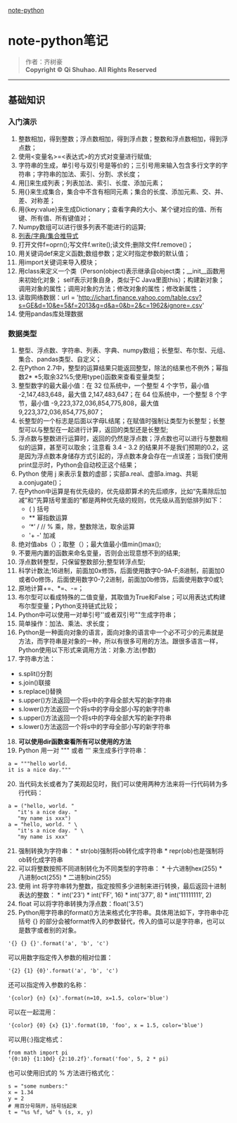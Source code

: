 [note-python](https://github.com/lijin-thu/notes-python)
# note-python笔记
 > 作者：齐树豪<br>
 > **Copyright © Qi Shuhao. All Rights Reserved**
 ---
 ## 基础知识
 ### 入门演示
 1. 整数相加，得到整数；浮点数相加，得到浮点数；整数和浮点数相加，得到浮点数；
 2. 使用<变量名>=<表达式>的方式对变量进行赋值;
 3. 字符串的生成，单引号与双引号是等价的；三引号用来输入包含多行文字的字符串；字符串的加法、索引、分割、求长度；
 4. 用[]来生成列表；列表加法、索引、长度、添加元素；
 5. 用{}来生成集合，集合中不含有相同元素；集合的长度、添加元素、交、并、差、对称差；
 6. 用{key:value}来生成Dictionary；查看字典的大小、某个键对应的值、所有键、所有值、所有键值对；
 7. Numpy数组可以进行很多列表不能进行的运算;
 8. [列表/字典/集合推导式](https://www.cnblogs.com/tkqasn/p/5977653.html)
 9. 打开文件f=oprn();写文件f.write();读文件;删除文件f.remove()；
 10. 用关键词def来定义函数;数组参数；定义时指定参数的默认值；
 11. 用import关键词来导入模块；
 12. 用class来定义一个类（Person(object)表示继承自object类；__init__函数用来初始化对象； self表示对象自身，类似于C Java里面this）；构建新对象；调用对象的属性；调用对象的方法；修改对象的属性；修改新属性；
 13. 读取网络数据：url = 'http://ichart.finance.yahoo.com/table.csv?s=GE&d=10&e=5&f=2013&g=d&a=0&b=2&c=1962&ignore=.csv'
 14. 使用pandas库处理数据
 ### 数据类型
 1. 整型、浮点数、字符串、列表、字典、numpy数组；长整型、布尔型、元组、集合、pandas类型、自定义；
 2. 在Python 2.7中，整型的运算结果只能返回整型，除法的结果也不例外；幂指数2* *5;取余32%5;使用type()函数来查看变量类型；
 3. 整型数字的最大最小值：在 32 位系统中，一个整型 4 个字节，最小值 -2,147,483,648，最大值 2,147,483,647；在 64 位系统中，一个整型 8 个字节，最小值 -9,223,372,036,854,775,808，最大值 9,223,372,036,854,775,807；
 4. 长整型的一个标志是后面以字母L结尾；在赋值时强制让类型为长整型；长整型可以与整型在一起进行计算，返回的类型还是长整型;
 5. 浮点数与整数进行运算时，返回的仍然是浮点数；浮点数也可以进行与整数相似的运算，甚至可以取余；注意看 3.4 - 3.2 的结果并不是我们预期的0.2，这是因为浮点数本身储存方式引起的，浮点数本身会存在一点误差；当我们使用print显示时，Python会自动校正这个结果；
 6. Python 使用 j 来表示复数的虚部；实部a.real、虚部a.imag、共轭a.conjugate()；
 7. 在Python中运算是有优先级的，优先级即算术的先后顺序，比如“先乘除后加减”和“先算括号里面的”都是两种优先级的规则，优先级从高到低排列如下：
    - ( ) 括号
    - ** 幂指数运算
    - ‘*’ / // % 乘，除，整数除法，取余运算
    - '+ -' 加减
 8. 绝对值abs（）；取整（）；最大值最小值min()max();
 9. 不要用内置的函数来命名变量，否则会出现意想不到的结果;
 10. 浮点数转整型，只保留整数部分;整型转浮点型;
 11. 科学计数法;16进制，前面加0x修饰，后面使用数字0-9A-F;8进制，前面加0或者0o修饰，后面使用数字0-7;2进制，前面加0b修饰，后面使用数字0或1;
 12. 原地计算+=、*=、-=；
 13. 布尔型可以看成特殊的二值变量，其取值为True和False；可以用表达式构建布尔型变量；Python支持链式比较；
 14. Python中可以使用一对单引号''或者双引号""生成字符串；
 15. 简单操作：加法、乘法、求长度；
 16. Python是一种面向对象的语言，面向对象的语言中一个必不可少的元素就是方法，而字符串是对象的一种，所以有很多可用的方法。跟很多语言一样，Python使用以下形式来调用方法：对象.方法(参数)
 17. 字符串方法：
 * s.split()分割
 * s.join()联接
 * s.replace()替换
 * s.upper()方法返回一个将s中的字母全部大写的新字符串
 * s.lower()方法返回一个将s中的字母全部小写的新字符串
 * s.upper()方法返回一个将s中的字母全部大写的新字符串
 * s.lower()方法返回一个将s中的字母全部小写的新字符串
 18. **可以使用dir函数查看所有可以使用的方法**
 19. Python 用一对 """ 或者 ''' 来生成多行字符串：
 ```
 a = """hello world.
 it is a nice day."""
 ```
 20. 当代码太长或者为了美观起见时，我们可以使用两种方法来将一行代码转为多行代码：
 ```
 a = ("hello, world. "
    "it's a nice day. "
    "my name is xxx")
 a = "hello, world. " \
    "it's a nice day. " \
    "my name is xxx"
 ```
 21. 强制转换为字符串：
    * str(ob)强制将ob转化成字符串
    * repr(ob)也是强制将ob转化成字符串
 22. 可以将整数按照不同进制转化为不同类型的字符串：
    * 十六进制hex(255)
    * 八进制oct(255)
    * 二进制bin(255)
 23. 使用 int 将字符串转为整数，指定按照多少进制来进行转换，最后返回十进制表达的整数：
    * int('23')
    * int('FF', 16)
    * int('377', 8)
    * int('11111111', 2)
 24. float 可以将字符串转换为浮点数：float('3.5')
 25. Python用字符串的format()方法来格式化字符串。具体用法如下，字符串中花括号 {} 的部分会被format传入的参数替代，传入的值可以是字符串，也可以是数字或者别的对象。
 ```
 '{} {} {}'.format('a', 'b', 'c')
 ```
 可以用数字指定传入参数的相对位置：
 ```
 '{2} {1} {0}'.format('a', 'b', 'c')
 ```
 还可以指定传入参数的名称：
 ```
 '{color} {n} {x}'.format(n=10, x=1.5, color='blue')
 ```
 可以在一起混用：
 ```
 '{color} {0} {x} {1}'.format(10, 'foo', x = 1.5, color='blue')
 ```
 可以用{<field name>:<format>}指定格式：
 ```
 from math import pi
 '{0:10} {1:10d} {2:10.2f}'.format('foo', 5, 2 * pi)
 ```
 也可以使用旧式的 % 方法进行格式化：
 ```
 s = "some numbers:"
 x = 1.34
 y = 2
 # 用百分号隔开，括号括起来
 t = "%s %f, %d" % (s, x, y)
 ```


 






 

 

